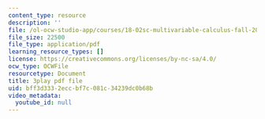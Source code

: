 ```yaml
---
content_type: resource
description: ''
file: /ol-ocw-studio-app/courses/18-02sc-multivariable-calculus-fall-2010/bff3d3332eccbf7c081c34239dc0b68b_n9gSOBwauRw.pdf
file_size: 22500
file_type: application/pdf
learning_resource_types: []
license: https://creativecommons.org/licenses/by-nc-sa/4.0/
ocw_type: OCWFile
resourcetype: Document
title: 3play pdf file
uid: bff3d333-2ecc-bf7c-081c-34239dc0b68b
video_metadata:
  youtube_id: null
---
```

